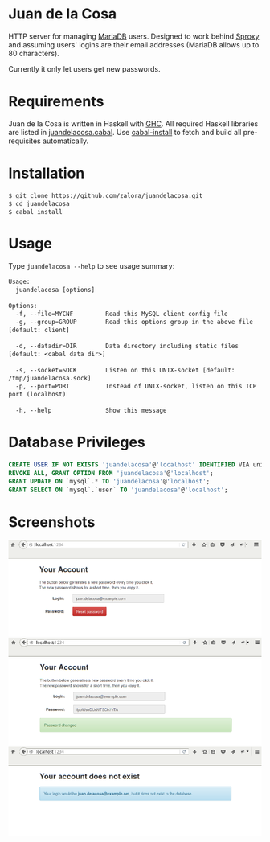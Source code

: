 Juan de la Cosa
===============

HTTP server for managing [MariaDB](http://mariadb.org/) users.
Designed to work behind [Sproxy](https://github.com/zalora/sproxy)
and assuming users' logins are their email addresses
(MariaDB allows up to 80 characters).

Currently it only let users get new passwords.

Requirements
============
Juan de la Cosa is written in Haskell with [GHC](http://www.haskell.org/ghc/).
All required Haskell libraries are listed in [juandelacosa.cabal](juandelacosa.cabal).
Use [cabal-install](http://www.haskell.org/haskellwiki/Cabal-Install)
to fetch and build all pre-requisites automatically.

Installation
============
    $ git clone https://github.com/zalora/juandelacosa.git
    $ cd juandelacosa
    $ cabal install

Usage
=====
Type `juandelacosa --help` to see usage summary:

    Usage:
      juandelacosa [options]

    Options:
      -f, --file=MYCNF         Read this MySQL client config file
      -g, --group=GROUP        Read this options group in the above file [default: client]

      -d, --datadir=DIR        Data directory including static files [default: <cabal data dir>]

      -s, --socket=SOCK        Listen on this UNIX-socket [default: /tmp/juandelacosa.sock]
      -p, --port=PORT          Instead of UNIX-socket, listen on this TCP port (localhost)

      -h, --help               Show this message


Database Privileges
===================

```sql
CREATE USER IF NOT EXISTS 'juandelacosa'@'localhost' IDENTIFIED VIA unix_socket;
REVOKE ALL, GRANT OPTION FROM 'juandelacosa'@'localhost';
GRANT UPDATE ON `mysql`.* TO 'juandelacosa'@'localhost';
GRANT SELECT ON `mysql`.`user` TO 'juandelacosa'@'localhost';
```

Screenshots
===========
![Reset Password](./screenshots/resetpassword.png)
![Password Chnaged](./screenshots/passwordchanged.png)
![No Account](./screenshots/noaccout.png)

